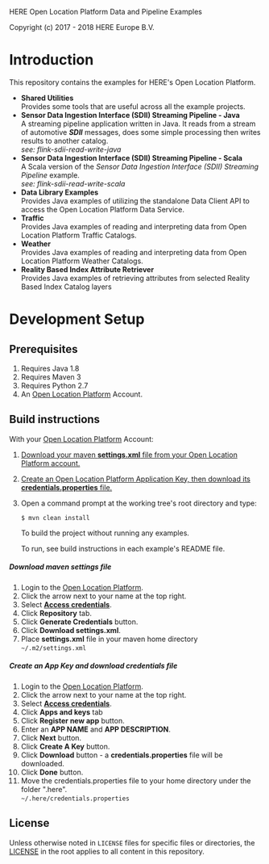 HERE Open Location Platform Data and Pipeline Examples

Copyright (c) 2017 - 2018 HERE Europe B.V.

Introduction
============
This repository contains the examples for HERE's Open Location Platform.   

* **Shared Utilities**   
Provides some tools that are useful across all the example projects.    
* **Sensor Data Ingestion Interface (SDII) Streaming Pipeline - Java**   
A streaming pipeline application written in Java. It reads from a stream of automotive _**SDII**_ messages, does some simple processing then writes results to another catalog.   
_see: flink-sdii-read-write-java_    
* **Sensor Data Ingestion Interface (SDII) Streaming Pipeline - Scala**   
A Scala version of the _Sensor Data Ingestion Interface (SDII) Streaming Pipeline_ example.    
_see: flink-sdii-read-write-scala_    
* **Data Library Examples**   
Provides Java examples of utilizing the standalone Data Client API to access the Open Location Platform Data Service.   
* **Traffic**   
Provides Java examples of reading and interpreting data from Open Location Platform Traffic Catalogs.    
* **Weather**   
Provides Java examples of reading and interpreting data from Open Location Platform Weather Catalogs.    
* **Reality Based Index Attribute Retriever**   
Provides Java examples of retrieving attributes from selected Reality Based Index Catalog layers

Development Setup
=================

Prerequisites
-------------

1. Requires Java 1.8
2. Requires Maven 3
3. Requires Python 2.7
4. An [Open Location Platform][1] Account.


Build instructions
------------------

With your [Open Location Platform][1] Account:

1. [Download your maven **settings.xml** file from your Open Location Platform account.](#download-maven-settings-file)
2. [Create an Open Location Platform Application Key, then download its **credentials.properties** file.](#create-an-app-key-and-download-credentials-file)
3. Open a command prompt at the working tree's root directory and type:

    `$ mvn clean install    `

    To build the project without running any examples.

    To run, see build instructions in each example's README file.

##### Download maven *settings* file
1. Login to the [Open Location Platform][1].
2. Click the arrow next to your name at the top right.
3. Select [**Access credentials**][2].
4. Click **Repository** tab.
5. Click **Generate Credentials** button.
7. Click **Download settings.xml**.
8. Place **settings.xml** file in your maven home directory     
      ```~/.m2/settings.xml```

##### Create an App Key and download credentials file
1. Login to the [Open Location Platform][1].
2. Click the arrow next to your name at the top right.
3. Select [**Access credentials**][2].
4. Click **Apps and keys** tab
5. Click **Register new app** button.
6. Enter an **APP NAME** and **APP DESCRIPTION**.
7. Click **Next** button.
8. Click **Create A Key** button.
9. Click **Download** button - a **credentials.properties** file will be downloaded.
10. Click **Done** button.
11. Move the credentials.properties file to your home directory under the folder
".here".    
   `~/.here/credentials.properties`   

## License

Unless otherwise noted in `LICENSE` files for specific files or directories, the [LICENSE](LICENSE) in the root applies to all content in this repository.    

[1]: https://platform.here.com/
[2]: https://platform.here.com/profile/access-credentials
